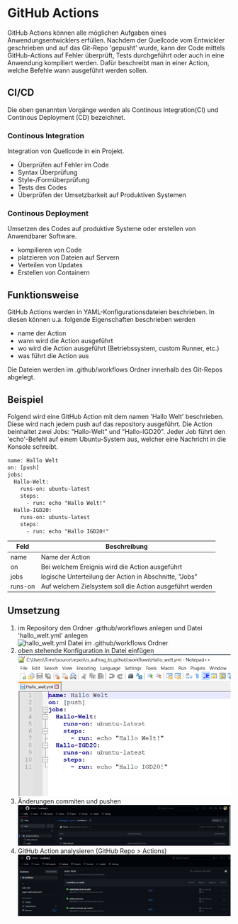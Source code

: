 # GitHub Actions
GitHub Actions können alle möglichen Aufgaben eines Anwendungsentwicklers erfüllen. Nachdem der Quellcode vom Entwickler geschrieben und auf das Git-Repo 'gepusht' wurde, kann der Code mittels GitHub-Actions auf Fehler überprüft, Tests durchgeführt oder auch in eine Anwendung kompiliert werden. Dafür beschreibt man in einer Action, welche Befehle wann ausgeführt werden sollen.

## CI/CD
Die oben genannten Vorgänge werden als Continous Integration(CI) und Continous Deployment (CD) bezeichnet.
### Continous Integration
Integration von Quellcode in ein Projekt.
- Überprüfen auf Fehler im Code
- Syntax Überprüfung
- Style-/Formüberprüfung
- Tests des Codes
- Überprüfen der Umsetzbarkeit auf Produktiven Systemen

### Continous Deployment
Umsetzen des Codes auf produktive Systeme oder erstellen von Anwendbarer Software.
- kompilieren von Code
- platzieren von Dateien auf Servern
- Verteilen von Updates
- Erstellen von Containern

## Funktionsweise
GitHub Actions werden in YAML-Konfigurationsdateien beschrieben. In diesen können u.a. folgende Eigenschaften beschrieben werden
- name der Action
- wann wird die Action ausgeführt
- wo wird die Action ausgeführt (Betriebssystem, custom Runner, etc.)
- was führt die Action aus

Die Dateien werden im .github/workflows Ordner innerhalb des Git-Repos abgelegt.

## Beispiel
Folgend wird eine GitHub Action mit dem namen 'Hallo Welt' beschrieben. Diese wird nach jedem push auf das repository ausgeführt. Die Action beinhaltet zwei Jobs: "Hallo-Welt" und "Hallo-IGD20". Jeder Job führt den 'echo'-Befehl auf einem Ubuntu-System aus, welcher eine Nachricht in die Konsole schreibt.
```
name: Hallo Welt
on: [push]
jobs:
  Hallo-Welt:
    runs-on: ubuntu-latest
    steps:
      - run: echo "Hallo Welt!"
  Hallo-IGD20:
    runs-on: ubuntu-latest
    steps:
      - run: echo "Hallo IGD20!"
```

| Feld    | Beschreibung                                             |
|---------|----------------------------------------------------------|
| name    | Name der Action                                          |
| on      | Bei welchem Ereignis wird die Action ausgeführt          |
| jobs    | logische Unterteilung der Action in Abschnitte, "Jobs"   |
| runs-on | Auf welchem Zielsystem soll die Action ausgeführt werden |

## Umsetzung

1. im Repository den Ordner .github/workflows anlegen und Datei 'hallo_welt.yml' anlegen
![hallo_welt.yml Datei im .github/workflows Ordner](bilder/workflows-ordne.png)
2. oben stehende Konfiguration in Datei einfügen
![hallo_welt.yml Datei](bilder/hallo_welt-datei.png)
3. Änderungen commiten und pushen
![hallo_welt.yml Datei in GitHub](bilder/hallo-welt-datei-auf-github.png)
4. GitHub Action analysieren (GitHub Repo > Actions)
![hallo_welt Action auf GitHub](bilder/github-action-in-github.png)
